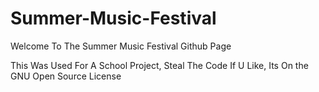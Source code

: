 # Summer-Music-Festival
 
Welcome To The Summer Music Festival Github Page

This Was Used For A School Project, Steal The Code If U Like, Its On the GNU Open Source License

